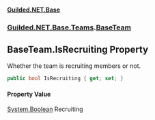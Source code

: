 #### [Guilded.NET.Base](Guilded_NET_Base.md 'Guilded.NET.Base')
### [Guilded.NET.Base.Teams](Guilded_NET_Base.md#Guilded_NET_Base_Teams 'Guilded.NET.Base.Teams').[BaseTeam](BaseTeam.md 'Guilded.NET.Base.Teams.BaseTeam')
## BaseTeam.IsRecruiting Property
Whether the team is recruiting members or not.  
```csharp
public bool IsRecruiting { get; set; }
```
#### Property Value
[System.Boolean](https://docs.microsoft.com/en-us/dotnet/api/System.Boolean 'System.Boolean')
Recruiting
